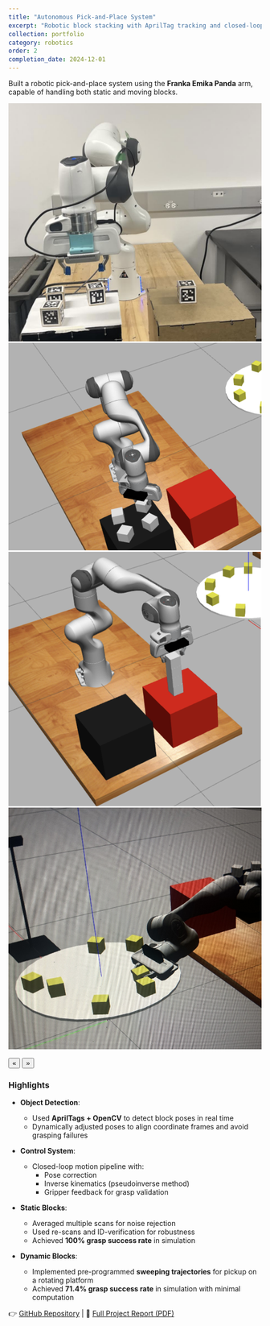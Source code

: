 ```yaml
---
title: "Autonomous Pick-and-Place System"
excerpt: "Robotic block stacking with AprilTag tracking and closed-loop control."
collection: portfolio
category: robotics
order: 2
completion_date: 2024-12-01
---
```

Built a robotic pick-and-place system using the **Franka Emika Panda** arm, capable of handling both static and moving blocks.

<div class="glider-contain">
  <div class="glider">
    <img src="/images/hardware.png" alt="Rover 2" class="content-image" />
    <img src="/images/staticsim.png" alt="Rover 2 course" class="content-image" />
    <img src="/images/staticsim2.png" alt="Rover wiring" class="content-image" />
    <img src="/images/dynamicsim.png" alt="Rover wiring" class="content-image" />
  </div>

  <button aria-label="Previous" class="glider-prev">«</button>
  <button aria-label="Next" class="glider-next">»</button>
  <div role="tablist" class="dots"></div>
</div>

### Highlights

- **Object Detection**:
  - Used **AprilTags + OpenCV** to detect block poses in real time
  - Dynamically adjusted poses to align coordinate frames and avoid grasping failures

- **Control System**:
  - Closed-loop motion pipeline with:
    - Pose correction
    - Inverse kinematics (pseudoinverse method)
    - Gripper feedback for grasp validation

- **Static Blocks**:
  - Averaged multiple scans for noise rejection
  - Used re-scans and ID-verification for robustness
  - Achieved **100% grasp success rate** in simulation

- **Dynamic Blocks**:
  - Implemented pre-programmed **sweeping trajectories** for pickup on a rotating platform
  - Achieved **71.4% grasp success rate** in simulation with minimal computation

👉 [GitHub Repository](https://github.com/MiladMesbahi/Robot-Arm-Manipulation) | 📄 [Full Project Report (PDF)](/files/Intro_to_Robo__Final_Project_Group_Report.pdf)


<script>
  window.addEventListener('load', function(){
    new Glider(document.querySelector('.glider'), {
      slidesToShow: 1,
      dots: '.dots',
      draggable: true,
      arrows: {
        prev: '.glider-prev',
        next: '.glider-next'
      }
    });
  });
</script>
